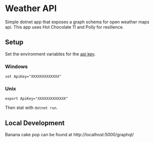 # Weather API

Simple dotnet app that exposes a graph schema for open weather maps api. 
This app uses Hot Chocolate 11 and Polly for resilience. 

## Setup

Set the environment variables for the [api key](https://openweathermap.org).

### Windows

```shell
set ApiKey="XXXXXXXXXXXXX"
```

### Unix

```shell
export ApiKey="XXXXXXXXXXXXX"
```

Then stat with `dotnet run`.

## Local Development

Banana cake pop can be found at http://localhost:5000/graphql/
